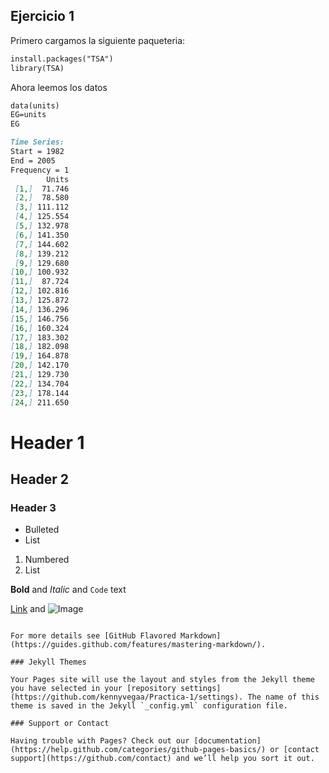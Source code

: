 ## Ejercicio 1

Primero cargamos la siguiente paqueteria:

```markdown
install.packages("TSA")
library(TSA)
```
Ahora leemos los datos
```markdown
data(units)
EG=units
EG
```
```markdown
Time Series:
Start = 1982 
End = 2005 
Frequency = 1 
        Units
 [1,]  71.746
 [2,]  78.580
 [3,] 111.112
 [4,] 125.554
 [5,] 132.978
 [6,] 141.350
 [7,] 144.602
 [8,] 139.212
 [9,] 129.680
[10,] 100.932
[11,]  87.724
[12,] 102.816
[13,] 125.872
[14,] 136.296
[15,] 146.756
[16,] 160.324
[17,] 183.302
[18,] 182.098
[19,] 164.878
[20,] 142.170
[21,] 129.730
[22,] 134.704
[23,] 178.144
[24,] 211.650
```
# Header 1
## Header 2
### Header 3

- Bulleted
- List

1. Numbered
2. List

**Bold** and _Italic_ and `Code` text

[Link](url) and ![Image](src)
```

For more details see [GitHub Flavored Markdown](https://guides.github.com/features/mastering-markdown/).

### Jekyll Themes

Your Pages site will use the layout and styles from the Jekyll theme you have selected in your [repository settings](https://github.com/kennyvegaa/Practica-1/settings). The name of this theme is saved in the Jekyll `_config.yml` configuration file.

### Support or Contact

Having trouble with Pages? Check out our [documentation](https://help.github.com/categories/github-pages-basics/) or [contact support](https://github.com/contact) and we’ll help you sort it out.
